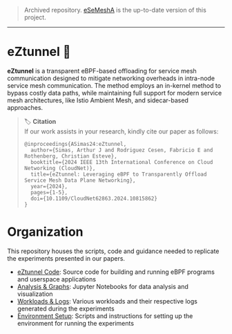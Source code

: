 > Archived repository. [eSeMeshA](https://github.com/smartness2030/eSeMeshA) is the up-to-date version of this project.

---

# eZtunnel 🐝

**eZtunnel** is a transparent eBPF-based offloading for service mesh communication designed to mitigate networking overheads in intra-node service mesh communication. The method employs an in-kernel method to bypass costly data paths, while maintaining full support for modern service mesh architectures, like Istio Ambient Mesh, and sidecar-based approaches.

> 🏷️ **Citation**<br>
> If our work assists in your research, kindly cite our paper as follows:
> ```
> @inproceedings{ASimas24:eZtunnel,
>   author={Simas, Arthur J and Rodriguez Cesen, Fabricio E and Rothenberg, Christian Esteve},
>   booktitle={2024 IEEE 13th International Conference on Cloud Networking (CloudNet)}, 
>   title={eZtunnel: Leveraging eBPF to Transparently Offload Service Mesh Data Plane Networking}, 
>   year={2024},
>   pages={1-5},
>   doi={10.1109/CloudNet62863.2024.10815862}
> }
> ```

# Organization

This repository houses the scripts, code and guidance needed to replicate the experiments presented in our papers.

- [eZtunnel Code](./code): Source code for building and running eBPF programs and userspace applications
- [Analysis & Graphs](./graphs): Jupyter Notebooks for data analysis and visualization
- [Workloads & Logs](./workloads): Various workloads and their respective logs generated during the experiments
- [Environment Setup](./setup): Scripts and instructions for setting up the environment for running the experiments
